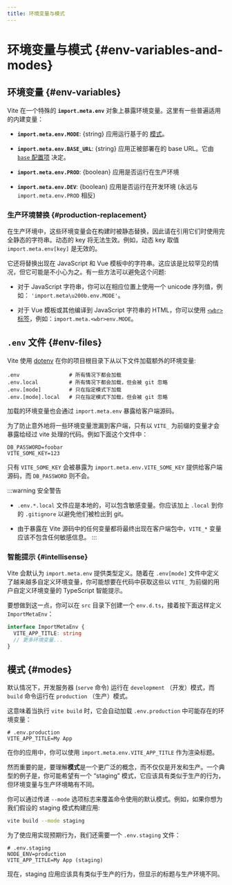 ```yaml
---
title: 环境变量与模式
---
```


# 环境变量与模式 {#env-variables-and-modes}

## 环境变量 {#env-variables}

Vite 在一个特殊的 **`import.meta.env`** 对象上暴露环境变量。这里有一些普遍适用的内建变量：

- **`import.meta.env.MODE`**: {string} 应用运行基于的 [模式](#modes)。

- **`import.meta.env.BASE_URL`**: {string} 应用正被部署在的 base URL。它由 [`base` 配置项](/config/#base) 决定。

- **`import.meta.env.PROD`**: {boolean} 应用是否运行在生产环境

- **`import.meta.env.DEV`**: {boolean} 应用是否运行在开发环境 (永远与 `import.meta.env.PROD` 相反)

### 生产环境替换 {#production-replacement}

在生产环境中，这些环境变量会在构建时被静态替换，因此请在引用它们时使用完全静态的字符串。动态的 key 将无法生效。例如，动态 key 取值 `import.meta.env[key]` 是无效的。

它还将替换出现在 JavaScript 和 Vue 模板中的字符串。这应该是比较罕见的情况，但它可能是不小心为之。有一些方法可以避免这个问题:

- 对于 JavaScript 字符串，你可以在相应位置上使用一个 unicode 序列值，例如： `'import.meta\u200b.env.MODE'`。

- 对于 Vue 模板或其他编译到 JavaScript 字符串的 HTML，你可以使用 [`<wbr>` 标签](https://developer.mozilla.org/en-US/docs/Web/HTML/Element/wbr)，例如：`import.meta.<wbr>env.MODE`。

## `.env` 文件 {#env-files}

Vite 使用 [dotenv](https://github.com/motdotla/dotenv) 在你的项目根目录下从以下文件加载额外的环境变量:

```
.env                # 所有情况下都会加载
.env.local          # 所有情况下都会加载，但会被 git 忽略
.env.[mode]         # 只在指定模式下加载
.env.[mode].local   # 只在指定模式下加载，但会被 git 忽略
```

加载的环境变量也会通过 `import.meta.env` 暴露给客户端源码。

为了防止意外地将一些环境变量泄漏到客户端，只有以 `VITE_` 为前缀的变量才会暴露给经过 vite 处理的代码。例如下面这个文件中：

```
DB_PASSWORD=foobar
VITE_SOME_KEY=123
```

只有 `VITE_SOME_KEY` 会被暴露为 `import.meta.env.VITE_SOME_KEY` 提供给客户端源码，而 `DB_PASSWORD` 则不会。

:::warning 安全警告

- `.env.*.local` 文件应是本地的，可以包含敏感变量。你应该加上 `.local` 到你的 `.gitignore` 以避免他们被检出到 git。

- 由于暴露在 Vite 源码中的任何变量都将最终出现在客户端包中，`VITE_*` 变量应该不包含任何敏感信息。
  :::

### 智能提示 {#intellisense}

Vite 会默认为 `import.meta.env` 提供类型定义。随着在 `.env[mode]` 文件中定义了越来越多自定义环境变量，你可能想要在代码中获取这些以 `VITE_` 为前缀的用户自定义环境变量的 TypeScript 智能提示。

要想做到这一点，你可以在 `src` 目录下创建一个 `env.d.ts`，接着按下面这样定义 `ImportMetaEnv`：

```typescript
interface ImportMetaEnv {
  VITE_APP_TITLE: string
  // 更多环境变量...
}
```

## 模式 {#modes}

默认情况下，开发服务器 (`serve` 命令) 运行在 `development` （开发）模式，而 `build` 命令运行在 `production` （生产）模式。

这意味着当执行 `vite build` 时，它会自动加载 `.env.production` 中可能存在的环境变量：

```
# .env.production
VITE_APP_TITLE=My App
```

在你的应用中，你可以使用 `import.meta.env.VITE_APP_TITLE` 作为渲染标题。

然而重要的是，要理解**模式**是一个更广泛的概念，而不仅仅是开发和生产。一个典型的例子是，你可能希望有一个 “staging” 模式，它应该具有类似于生产的行为，但环境变量与生产环境略有不同。

你可以通过传递 `--mode` 选项标志来覆盖命令使用的默认模式。例如，如果你想为我们假设的 staging 模式构建应用:

```bash
vite build --mode staging
```

为了使应用实现预期行为，我们还需要一个 `.env.staging` 文件：

```
# .env.staging
NODE_ENV=production
VITE_APP_TITLE=My App (staging)
```

现在，staging 应用应该具有类似于生产的行为，但显示的标题与生产环境不同。
